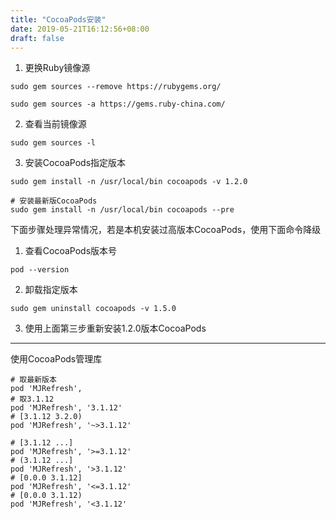 ```yaml
---
title: "CocoaPods安装"
date: 2019-05-21T16:12:56+08:00
draft: false
---
```


1. 更换Ruby镜像源

`sudo gem sources --remove https://rubygems.org/`

`sudo gem sources -a https://gems.ruby-china.com/`

2. 查看当前镜像源

`sudo gem sources -l`

3. 安装CocoaPods指定版本

`sudo gem install -n /usr/local/bin cocoapods -v 1.2.0`

```
# 安装最新版CocoaPods
sudo gem install -n /usr/local/bin cocoapods --pre
```

下面步骤处理异常情况，若是本机安装过高版本CocoaPods，使用下面命令降级

1. 查看CocoaPods版本号

`pod --version`

2. 卸载指定版本

`sudo gem uninstall cocoapods -v 1.5.0`

3. 使用上面第三步重新安装1.2.0版本CocoaPods

---

使用CocoaPods管理库

```
# 取最新版本
pod 'MJRefresh',
# 取3.1.12
pod 'MJRefresh', '3.1.12'
# [3.1.12 3.2.0)
pod 'MJRefresh', '~>3.1.12'

# [3.1.12 ...]
pod 'MJRefresh', '>=3.1.12'
# (3.1.12 ...]
pod 'MJRefresh', '>3.1.12'
# [0.0.0 3.1.12]
pod 'MJRefresh', '<=3.1.12'
# [0.0.0 3.1.12)
pod 'MJRefresh', '<3.1.12'
```
